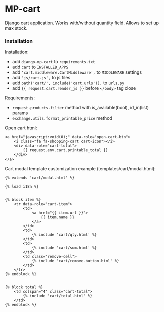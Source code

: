 # MP-cart

Django cart application. Works with/without quantity field. 
Allows to set up max stock.

### Installation

Installation:
* add `django-mp-cart` to `requirements.txt`
* add `cart` to `INSTALLED_APPS`
* add `'cart.middleware.CartMiddleware',` to `MIDDLEWARE` settings
* add `'js/cart.js',` to js files
* add `path('cart/', include('cart.urls')),` to `urls.py`
* add `{{ request.cart.render_js }}` before `</body>` tag close

Requirements:
* `request.products.filter` method with is_available(bool), id_in(list) params
* `exchange.utils.format_printable_price` method


Open cart html:
```
<a href="javascript:void(0);" data-role="open-cart-btn">
    <i class="fa fa-shopping-cart cart-icon"></i>
    <div data-role="cart-total">
        {{ request.env.cart.printable_total }}
    </div>
</a>
```

Cart modal template customization example (templates/cart/modal.html):
```
{% extends 'cart/modal.html' %}
 
{% load i18n %}
 
 
{% block item %}
    <tr data-role="cart-item">
        <td>
            <a href="{{ item.url }}">
                {{ item.name }}
            </a>
        </td>
        <td>
            {% include 'cart/qty.html' %}
        </td>
        <td>
            {% include 'cart/sum.html' %}
        </td>
        <td class="remove-cell">
            {% include 'cart/remove-button.html' %}
        </td>
    </tr>
{% endblock %}
 
 
{% block total %}
    <td colspan="4" class="cart-total">
        {% include 'cart/total.html' %}
    </td>
{% endblock %}
```
